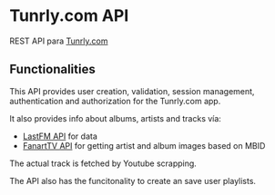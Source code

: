 # Tunrly.com API

REST API para [Tunrly.com](https://tunrly.com)

## Functionalities

This API provides user creation, validation, session management, authentication and authorization for the Tunrly.com app.

It also provides info about albums, artists and tracks vía:

* [LastFM API](https://www.last.fm/es/api/rest) for data
* [FanartTV API](https://fanarttv.docs.apiary.io/) for getting artist and album images based on MBID

The actual track is fetched by Youtube scrapping.

The API also has the funcitonality to create an save user playlists.
